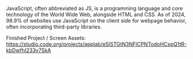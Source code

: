 JavaScript, often abbreviated as JS, is a programming language and core technology of the World Wide Web, alongside HTML and CSS. As of 2024, 98.9% of websites use JavaScript on the client side for webpage behavior, often incorporating third-party libraries.

Finished Project / Screen Assets: https://studio.code.org/projects/applab/eSlSTGtN3NFlCPNTodoHCxpQ1tR-kbDwfhI233v7SkA
